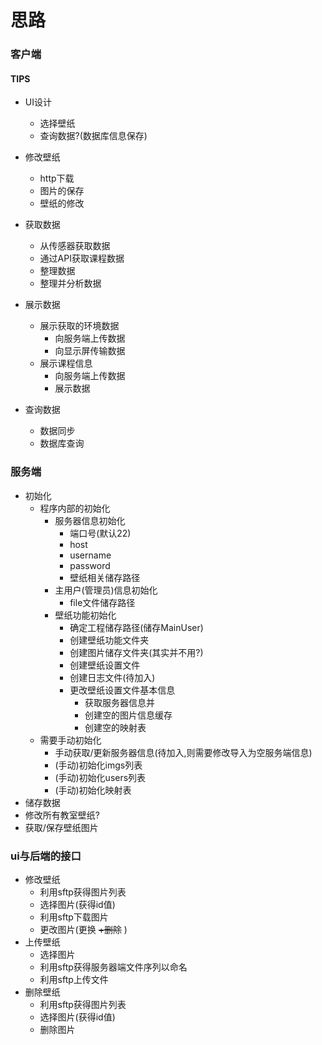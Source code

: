 # 思路



### 客户端

#### TIPS

+ UI设计
  + 选择壁纸
  + 查询数据?(数据库信息保存)
+ 修改壁纸
  + http下载
  + 图片的保存
  + 壁纸的修改
+ 获取数据
  + 从传感器获取数据
  + 通过API获取课程数据
  + 整理数据
  + 整理并分析数据
+ 展示数据
  + 展示获取的环境数据
    + 向服务端上传数据
    + 向显示屏传输数据
  + 展示课程信息
    + 向服务端上传数据
    + 展示数据

+ 查询数据
  + 数据同步
  + 数据库查询

### 服务端

+ 初始化
  + 程序内部的初始化
    + 服务器信息初始化
      + 端口号(默认22)
      + host
      + username
      + password
      + 壁纸相关储存路径
    + 主用户(管理员)信息初始化
      + file文件储存路径
    + 壁纸功能初始化
      + 确定工程储存路径(储存MainUser)
      + 创建壁纸功能文件夹
      + 创建图片储存文件夹(其实并不用?)
      + 创建壁纸设置文件
      + 创建日志文件(待加入)
      + 更改壁纸设置文件基本信息
        + 获取服务器信息并
        + 创建空的图片信息缓存
        + 创建空的映射表
  + 需要手动初始化
    + 手动获取/更新服务器信息(待加入,则需要修改导入为空服务端信息)
    + (手动)初始化imgs列表
    + (手动)初始化users列表
    + (手动)初始化映射表
+ 储存数据
+ 修改所有教室壁纸?
+ 获取/保存壁纸图片





### ui与后端的接口

+ 修改壁纸
  + 利用sftp获得图片列表
  + 选择图片(获得id值)
  + 利用sftp下载图片
  + 更改图片(更换 ~~+删除~~ )
+ 上传壁纸
  + 选择图片
  + 利用sftp获得服务器端文件序列以命名
  + 利用sftp上传文件
+ 删除壁纸
  + 利用sftp获得图片列表
  + 选择图片(获得id值)
  + 删除图片
  